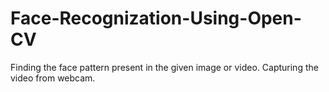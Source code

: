 # Face-Recognization-Using-Open-CV

Finding the face pattern present in the given image or video. Capturing the video from webcam.
